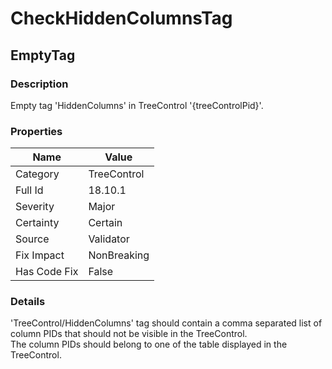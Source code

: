 ﻿---  
uid: Validator_18_10_1  
---

# CheckHiddenColumnsTag

## EmptyTag

### Description

Empty tag 'HiddenColumns' in TreeControl '{treeControlPid}'.

### Properties

| Name         | Value       |
| ------------ | ----------- |
| Category     | TreeControl |
| Full Id      | 18.10.1     |
| Severity     | Major       |
| Certainty    | Certain     |
| Source       | Validator   |
| Fix Impact   | NonBreaking |
| Has Code Fix | False       |

### Details

'TreeControl\/HiddenColumns' tag should contain a comma separated list of column PIDs that should not be visible in the TreeControl.  
The column PIDs should belong to one of the table displayed in the TreeControl.

